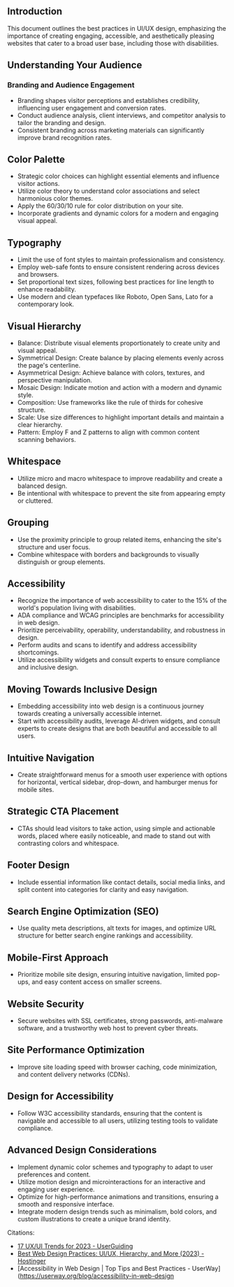 ## Introduction

This document outlines the best practices in UI/UX design, emphasizing the importance of creating engaging, accessible, and aesthetically pleasing websites that cater to a broad user base, including those with disabilities.

## Understanding Your Audience

### Branding and Audience Engagement

- Branding shapes visitor perceptions and establishes credibility, influencing user engagement and conversion rates.
- Conduct audience analysis, client interviews, and competitor analysis to tailor the branding and design.
- Consistent branding across marketing materials can significantly improve brand recognition rates.

## Color Palette

- Strategic color choices can highlight essential elements and influence visitor actions.
- Utilize color theory to understand color associations and select harmonious color themes.
- Apply the 60/30/10 rule for color distribution on your site.
- Incorporate gradients and dynamic colors for a modern and engaging visual appeal.

## Typography

- Limit the use of font styles to maintain professionalism and consistency.
- Employ web-safe fonts to ensure consistent rendering across devices and browsers.
- Set proportional text sizes, following best practices for line length to enhance readability.
- Use modern and clean typefaces like Roboto, Open Sans, Lato for a contemporary look.

## Visual Hierarchy

- Balance: Distribute visual elements proportionately to create unity and visual appeal.
- Symmetrical Design: Create balance by placing elements evenly across the page's centerline.
- Asymmetrical Design: Achieve balance with colors, textures, and perspective manipulation.
- Mosaic Design: Indicate motion and action with a modern and dynamic style.
- Composition: Use frameworks like the rule of thirds for cohesive structure.
- Scale: Use size differences to highlight important details and maintain a clear hierarchy.
- Pattern: Employ F and Z patterns to align with common content scanning behaviors.

## Whitespace

- Utilize micro and macro whitespace to improve readability and create a balanced design.
- Be intentional with whitespace to prevent the site from appearing empty or cluttered.

## Grouping

- Use the proximity principle to group related items, enhancing the site's structure and user focus.
- Combine whitespace with borders and backgrounds to visually distinguish or group elements.

## Accessibility

- Recognize the importance of web accessibility to cater to the 15% of the world's population living with disabilities.
- ADA compliance and WCAG principles are benchmarks for accessibility in web design.
- Prioritize perceivability, operability, understandability, and robustness in design.
- Perform audits and scans to identify and address accessibility shortcomings.
- Utilize accessibility widgets and consult experts to ensure compliance and inclusive design.

## Moving Towards Inclusive Design

- Embedding accessibility into web design is a continuous journey towards creating a universally accessible internet.
- Start with accessibility audits, leverage AI-driven widgets, and consult experts to create designs that are both beautiful and accessible to all users.

## Intuitive Navigation
- Create straightforward menus for a smooth user experience with options for horizontal, vertical sidebar, drop-down, and hamburger menus for mobile sites.

## Strategic CTA Placement
- CTAs should lead visitors to take action, using simple and actionable words, placed where easily noticeable, and made to stand out with contrasting colors and whitespace.

## Footer Design
- Include essential information like contact details, social media links, and split content into categories for clarity and easy navigation.

## Search Engine Optimization (SEO)
- Use quality meta descriptions, alt texts for images, and optimize URL structure for better search engine rankings and accessibility.

## Mobile-First Approach
- Prioritize mobile site design, ensuring intuitive navigation, limited pop-ups, and easy content access on smaller screens.

## Website Security
- Secure websites with SSL certificates, strong passwords, anti-malware software, and a trustworthy web host to prevent cyber threats.

## Site Performance Optimization
- Improve site loading speed with browser caching, code minimization, and content delivery networks (CDNs).

## Design for Accessibility
- Follow W3C accessibility standards, ensuring that the content is navigable and accessible to all users, utilizing testing tools to validate compliance.

## Advanced Design Considerations
- Implement dynamic color schemes and typography to adapt to user preferences and content.
- Utilize motion design and microinteractions for an interactive and engaging user experience.
- Optimize for high-performance animations and transitions, ensuring a smooth and responsive interface.
- Integrate modern design trends such as minimalism, bold colors, and custom illustrations to create a unique brand identity.

Citations:
- [17 UX/UI Trends for 2023 - UserGuiding](https://userguiding.com/blog/ux-ui-trends/)
- [Best Web Design Practices: UI/UX, Hierarchy, and More (2023) - Hostinger](https://www.hostinger.com/tutorials/web-design-best-practices)
- [Accessibility in Web Design | Top Tips and Best Practices - UserWay](https://userway.org/blog/accessibility-in-web-design
